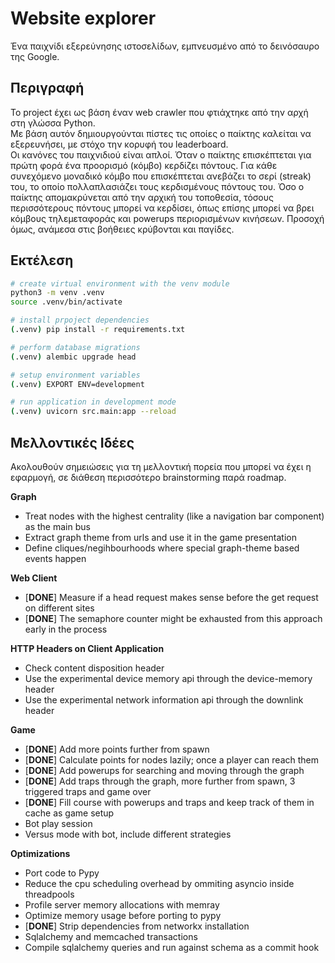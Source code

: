 # Website explorer

Ένα παιχνίδι εξερεύνησης ιστοσελίδων, εμπνευσμένο από το δεινόσαυρο της Google.

## Περιγραφή
Το project έχει ως βάση έναν web crawler που φτιάχτηκε από την αρχή στη γλώσσα Python.  
Με βάση αυτόν δημιουργούνται πίστες τις οποίες ο παίκτης καλείται να εξερευνήσει, με στόχο την κορυφή του leaderboard.  
Οι κανόνες του παιχνιδιού είναι απλοί. Όταν ο παίκτης επισκέπτεται για πρώτη φορά ένα προορισμό (κόμβο) κερδίζει πόντους. Για κάθε συνεχόμενο μοναδικό κόμβο που επισκέπτεται ανεβάζει το σερί (streak) του, το οποίο πολλαπλασιάζει τους κερδισμένους πόντους του. Όσο ο παίκτης απομακρύνεται από την αρχική του τοποθεσία, τόσους περισσότερους πόντους μπορεί να κερδίσει, όπως επίσης μπορεί να βρει κόμβους τηλεμεταφοράς και powerups περιορισμένων κινήσεων. Προσοχή όμως, ανάμεσα στις βοήθειες κρύβονται και παγίδες.  
  
## Εκτέλεση
```sh
# create virtual environment with the venv module
python3 -m venv .venv
source .venv/bin/activate

# install prpoject dependencies
(.venv) pip install -r requirements.txt

# perform database migrations
(.venv) alembic upgrade head

# setup environment variables
(.venv) EXPORT ENV=development

# run application in development mode
(.venv) uvicorn src.main:app --reload
```

## Μελλοντικές Ιδέες
Ακολουθούν σημειώσεις για τη μελλοντική πορεία που μπορεί να έχει η εφαρμογή, σε διάθεση περισσότερο brainstorming παρά roadmap.

**Graph**  
- Treat nodes with the highest centrality (like a navigation bar component) as the main bus   
- Extract graph theme from urls and use it in the game presentation  
- Define cliques/negihbourhoods where special graph-theme based events happen  

**Web Client**  
- [**DONE**] Measure if a head request makes sense before the get request on different sites  
- [**DONE**] The semaphore counter might be exhausted from this approach early in the process  

**HTTP Headers on Client Application**  
- Check content disposition header  
- Use the experimental device memory api through the device-memory header  
- Use the experimental network information api through the downlink header  

**Game**  
- [**DONE**] Add more points further from spawn  
- [**DONE**] Calculate points for nodes lazily; once a player can reach them  
- [**DONE**] Add powerups for searching and moving through the graph  
- [**DONE**] Add traps through the graph, more further from spawn, 3 triggered traps and game over  
- [**DONE**] Fill course with powerups and traps and keep track of them in cache as game setup  
- Bot play session  
- Versus mode with bot, include different strategies  

**Optimizations**  
- Port code to Pypy  
- Reduce the cpu scheduling overhead by ommiting asyncio inside threadpools
- Profile server memory allocations with memray   
- Optimize memory usage before porting to pypy  
- [**DONE**] Strip dependencies from networkx installation  
- Sqlalchemy and memcached transactions  
- Compile sqlalchemy queries and run against schema as a commit hook  